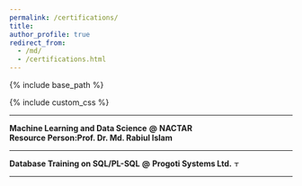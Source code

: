 ```yaml
---
permalink: /certifications/
title: 
author_profile: true
redirect_from: 
  - /md/
  - /certifications.html
---
```


{% include base_path %}

{% include custom_css %}

---

<strong class="header_section">Machine Learning and Data Science</strong> 
<strong class="at">@</strong>
<strong class="org">NACTAR</strong>
<img src="{{ base_path }}/assets/icons/nactar.svg" alt="NACTAR" height="0"><br/>
<b class="first_k">Resource Person:</b><b class="first_v">Prof. Dr. Md. Rabiul Islam</b> 

---

<strong class="header_section">Database Training on SQL/PL-SQL</strong> 
<strong class="at">@</strong>
<strong class="org">Progoti Systems Ltd.</strong>
<img src="{{ base_path }}/assets/icons/psl.svg" alt="TallyKhata" height="10">

---

